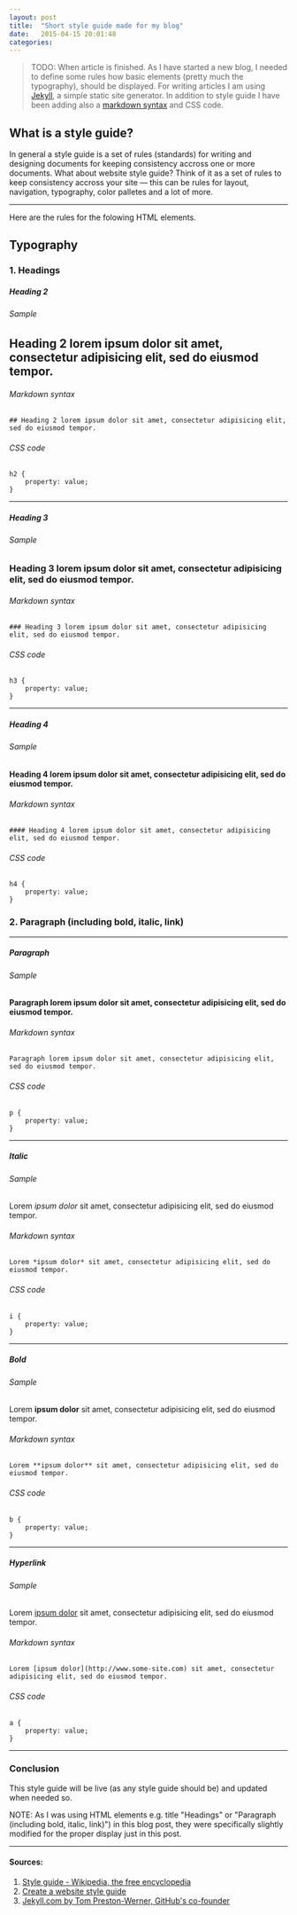 ```yaml
---
layout: post
title:  "Short style guide made for my blog"
date:   2015-04-15 20:01:48
categories: 
---
```


> TODO: When article is finished. 
As I have started a new blog, I needed to define some rules how basic elements (pretty much the typography), should be displayed. For writing articles I am using [Jekyll][1], a simple static site generator. In addition to style guide I have been adding also a [markdown syntax][2] and CSS code.

## What is a style guide?

In general a style guide is a set of rules (standards) for writing and designing documents for keeping consistency accross one or more documents. What about website style guide? Think of it as a set of rules to keep consistency accross your site &mdash; this can be rules for layout, navigation, typography, color palletes and a lot of more.   

---

Here are the rules for the folowing HTML elements.

## Typography

### <span class="indent-1">1. Headings</span>

##### <span class="indent-2">Heading 2</span>

###### <span class="indent-3">Sample</span>

## <span class="indent-3">Heading 2 lorem ipsum dolor sit amet, consectetur adipisicing elit, sed do eiusmod tempor.</span>

###### <span class="indent-3">Markdown syntax</span> 

    ## Heading 2 lorem ipsum dolor sit amet, consectetur adipisicing elit, sed do eiusmod tempor.

###### <span class="indent-3">CSS code</span> 

    h2 {
        property: value;
    }

---

##### Heading 3

###### Sample

### Heading 3 lorem ipsum dolor sit amet, consectetur adipisicing elit, sed do eiusmod tempor.

###### Markdown syntax 
    
    ### Heading 3 lorem ipsum dolor sit amet, consectetur adipisicing elit, sed do eiusmod tempor.

###### CSS code 

    h3 {
        property: value;
    }

---

##### Heading 4

###### Sample

#### Heading 4 lorem ipsum dolor sit amet, consectetur adipisicing elit, sed do eiusmod tempor.

###### Markdown syntax 
    
    #### Heading 4 lorem ipsum dolor sit amet, consectetur adipisicing elit, sed do eiusmod tempor.

###### CSS code 

    h4 {
        property: value;
    }

### 2. Paragraph (including bold, italic, link)

---

##### Paragraph

###### Sample

#### Paragraph lorem ipsum dolor sit amet, consectetur adipisicing elit, sed do eiusmod tempor.

###### Markdown syntax 
    
    Paragraph lorem ipsum dolor sit amet, consectetur adipisicing elit, sed do eiusmod tempor.

###### CSS code 

    p {
        property: value;
    }

---

##### Italic

###### Sample

Lorem *ipsum dolor* sit amet, consectetur adipisicing elit, sed do eiusmod tempor.

###### Markdown syntax 
    
    Lorem *ipsum dolor* sit amet, consectetur adipisicing elit, sed do eiusmod tempor.

###### CSS code 

    i {
        property: value;
    }

---

##### Bold

###### Sample

Lorem **ipsum dolor** sit amet, consectetur adipisicing elit, sed do eiusmod tempor.

###### Markdown syntax 
    
    Lorem **ipsum dolor** sit amet, consectetur adipisicing elit, sed do eiusmod tempor.

###### CSS code 

    b {
        property: value;
    }

---

##### Hyperlink

###### Sample

Lorem [ipsum dolor](http://www.some-site.com) sit amet, consectetur adipisicing elit, sed do eiusmod tempor.

###### Markdown syntax 
    
    Lorem [ipsum dolor](http://www.some-site.com) sit amet, consectetur adipisicing elit, sed do eiusmod tempor.

###### CSS code 

    a {
        property: value;
    }

---

### Conclusion

This style guide will be live (as any style guide should be) and updated when needed so.

NOTE: As I was using HTML elements e.g. title "Headings" or "Paragraph (including bold, italic, link)") in this blog post, they were specifically slightly modified for the proper display just in this post.

* * *

[1]: http://jekyllrb.com "Jekyll"
[2]: http://daringfireball.net/projects/markdown/ "Markdown"

#### Sources:

1. [Style guide - Wikipedia, the free encyclopedia](http://en.wikipedia.org/wiki/Style_guide)
2. [Create a website style guide](http://www.creativebloq.com/design/create-website-style-guide-6123030) 
3. [Jekyll.com by Tom Preston-Werner, GitHub's co-founder](http://jekyllrb.com)
